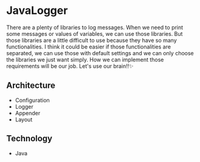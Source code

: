 # JavaLogger

There are a plenty of libraries to log messages. When we need to print some messages or values of variables, we can use those libraries. But those libraries are a little difficult to use because they have so many functionalities. I think it could be easier if those functionalities are separated, we can use those with default settings and we can only choose the libraries we just want simply. How we can implement those requirements will be our job. Let's use our brain‼✨

## Architecture
- Configuration
- Logger
- Appender
- Layout

## Technology
- Java
